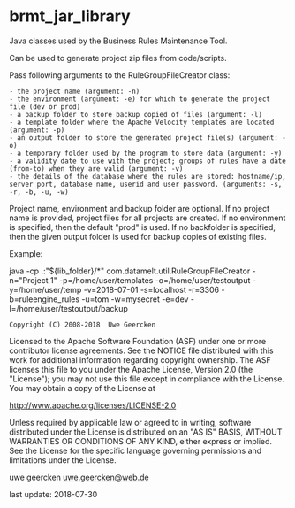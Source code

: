 # brmt_jar_library
Java classes used by the Business Rules Maintenance Tool.

Can be used to generate project zip files from code/scripts.

Pass following arguments to the RuleGroupFileCreator class:

    - the project name (argument: -n)
    - the environment (argument: -e) for which to generate the project file (dev or prod)
    - a backup folder to store backup copied of files (argument: -l)
    - a template folder where the Apache Velocity templates are located (argument: -p)
    - an output folder to store the generated project file(s) (argument: -o)
    - a temporary folder used by the program to store data (argument: -y)
    - a validity date to use with the project; groups of rules have a date (from-to) when they are valid (argument: -v)
    - the details of the database where the rules are stored: hostname/ip, server port, database name, userid and user password. (arguments: -s, -r, -b, -u, -w)

Project name, environment and backup folder are optional. If no project name is provided, project files for all projects are created. If no environment is specified, then the default "prod" is used. If no backfolder is specified, then the given output folder is used for backup copies of existing files.

Example:

java -cp .:"${lib_folder}/*" com.datamelt.util.RuleGroupFileCreator -n="Project 1" -p=/home/user/templates -o=/home/user/testoutput -y=/home/user/temp -v=2018-07-01 -s=localhost -r=3306 -b=ruleengine_rules -u=tom -w=mysecret -e=dev -l=/home/user/testoutput/backup

    Copyright (C) 2008-2018  Uwe Geercken

 Licensed to the Apache Software Foundation (ASF) under one
 or more contributor license agreements.  See the NOTICE file
 distributed with this work for additional information
 regarding copyright ownership.  The ASF licenses this file
 to you under the Apache License, Version 2.0 (the
 "License"); you may not use this file except in compliance
 with the License.  You may obtain a copy of the License at

   http://www.apache.org/licenses/LICENSE-2.0

 Unless required by applicable law or agreed to in writing,
 software distributed under the License is distributed on an
 "AS IS" BASIS, WITHOUT WARRANTIES OR CONDITIONS OF ANY
 KIND, either express or implied.  See the License for the
 specific language governing permissions and limitations
 under the License.


uwe geercken
uwe.geercken@web.de

last update: 2018-07-30

